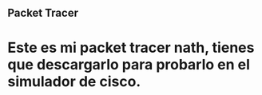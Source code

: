 ## Packet Tracer

# Este es mi packet tracer nath, tienes que descargarlo para probarlo en el simulador de cisco.